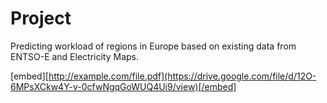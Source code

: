 # Project
Predicting workload of regions in Europe based on existing data from ENTSO-E and Electricity Maps.

[embed][http://example.com/file.pdf](https://drive.google.com/file/d/12O-6MPsXCkw4Y-v-0cfwNgqGoWUQ4Ui9/view)[/embed]
